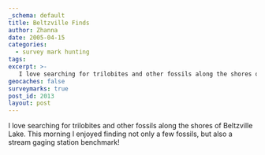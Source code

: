```yaml
---
_schema: default
title: Beltzville Finds
author: Zhanna
date: 2005-04-15
categories:
  - survey mark hunting
tags:
excerpt: >- 
   I love searching for trilobites and other fossils along the shores of Beltzville Lake.  This morning I enjoyed finding not only a few fossils, but also a stream gaging station benchmark!
geocaches: false
surveymarks: true
post_id: 2013
layout: post                                                          
---      
```


I love searching for trilobites and other fossils along the shores of Beltzville Lake.  This morning I enjoyed finding not only a few fossils, but also a stream gaging station benchmark!